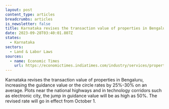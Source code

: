```yaml
---
layout: post
content_type: articles
breadcrumbs: articles
is_newsletter: false
title: Karnataka revises the transaction value of properties in Bengaluru
date: 2023-09-28T03:40:01.807Z
states:
  - Karnataka
sectors:
  - Land & Labor Laws
sources:
  - name: Economic Times
    url: https://economictimes.indiatimes.com/industry/services/property-/-cstruction/guidance-value-goes-up-property-transactions-in-bengaluru-to-be-dearer-from-october-1/articleshow/103785816.cms
---
```

Karnataka revises the transaction value of properties in Bengaluru, increasing the guidance value or the circle rates by 25%-30% on an average. Plots near the national highways and in technology corridors such as electronic city, the jump in guidance value will be as high as 50%. The revised rate will go in effect from October 1.
